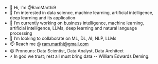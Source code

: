- 👋 Hi, I’m @RamMarthi9
- 👀 I’m interested in data science, machine learning, artificial intelligence, deep learning and its application
- 🌱 I’m currently working on business intelligence, machine learning, artificial intelligence, LLMs, deep learning and natural language processing
- 💞️ I’m looking to collaborate on ML, DL, AI, NLP, LLMs
- 📫 Reach me @ ram.marthi@gmail.com
- 😄 Pronouns: Data Scientist, Data Analyst, Data Architect
- ⚡ In god we trust; rest all must bring data -- William Edwards Deming.

<!---
RamMarthi9/RamMarthi9 is a ✨ special ✨ repository because its `README.md` (this file) appears on your GitHub profile.
You can click the Preview link to take a look at your changes.
--->
